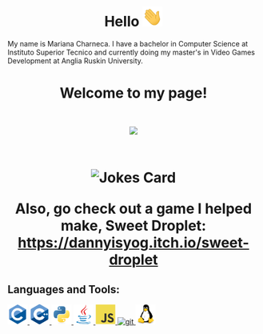 <!--
**Mariana-droid/Mariana-droid** is a ✨ _special_ ✨ repository because its `README.md` (this file) appears on your GitHub profile.
-->

<h1 align="Center">  Hello <img src="https://raw.githubusercontent.com/ABSphreak/ABSphreak/master/gifs/Hi.gif" width="40px" /> </h1>

My name is Mariana Charneca. I have a bachelor in Computer Science at Instituto Superior Tecnico and currently doing my master's in Video Games Development at Anglia Ruskin University.
<h1 align="Center">Welcome to my page!


<h1 align="Center"> <img src="[https://media2.giphy.com/media/Lopx9eUi34rbq/giphy.gif?cid=ecf05e471pgwm9sv1032tgacwofow90x3l8qft5gevz5nusr&rid=giphy.gif&ct=g](https://media.tenor.com/5YGEbG3UNvYAAAAC/red-panda-cub.gif)" width="300px">
 <br />
 <br /> 
   <!-- Markdown -->  

![Jokes Card](https://readme-jokes.vercel.app/api?&theme=watermelon)
  
Also, go check out a game I helped make, Sweet Droplet: https://dannyisyog.itch.io/sweet-droplet
  
<h2 align="left">Languages and Tools:</h2>
<p align="left"> 
  <a href="https://www.cprogramming.com/" target="_blank"> <img src="https://raw.githubusercontent.com/devicons/devicon/master/icons/c/c-original.svg" alt="c" width="40" height="40"/> 
  </a> 
  <a href="https://www.cplusplus.com/" target="_blank"> <img src="https://raw.githubusercontent.com/devicons/devicon/master/icons/cplusplus/cplusplus-original.svg" alt="cplusplus" width="40" height="40"/> 
  </a> 
  <a href="https://www.python.org" target="_blank"> <img src="https://raw.githubusercontent.com/devicons/devicon/master/icons/python/python-original.svg" alt="python" width="40" height="40"/> 
  </a>
  <a href="https://www.java.com" target="_blank"> <img src="https://raw.githubusercontent.com/devicons/devicon/master/icons/java/java-original.svg" alt="java" width="40" height="40"/> 
  </a> 
  <a href="https://www.https://www.javascript.com" target="_blank"> <img src="https://raw.githubusercontent.com/devicons/devicon/master/icons/javascript/javascript-original.svg" alt="java" width="40" height="40"/> 
  </a>
  <a href="https://git-scm.com/" target="_blank"> <img src="https://www.vectorlogo.zone/logos/git-scm/git-scm-icon.svg" alt="git" width="40" height="40"/>
  </a>
  <a href="https://www.linux.org/" target="_blank"> <img src="https://raw.githubusercontent.com/devicons/devicon/master/icons/linux/linux-original.svg" alt="linux" width="40" height="40"/> 
  </a>  
</p>
